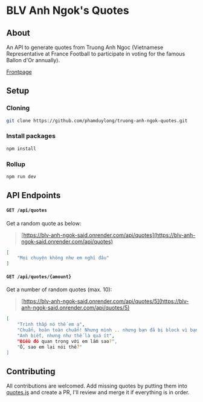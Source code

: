 # BLV Anh Ngok's Quotes

## About

An API to generate quotes from Truong Anh Ngoc (Vietnamese Representative at France Football to participate in voting for the famous Ballon d'Or annually).

[Frontpage](https://blv-anh-ngok-said.onrender.com/)

## Setup

### Cloning
```bash
git clone https://github.com/phamduylong/truong-anh-ngok-quotes.git
```

### Install packages
```bash
npm install
```

### Rollup
```bash
npm run dev
```

## API Endpoints

#### `GET /api/quotes`

Get a random quote as below:
> [https://blv-anh-ngok-said.onrender.com/api/quotes](https://blv-anh-ngok-said.onrender.com/api/quotes)

```bash
[
    "Mọi chuyện không như em nghĩ đâu"
]
```

#### `GET /api/quotes/{amount}`

Get a number of random quotes (max. 10):
> [https://blv-anh-ngok-said.onrender.com/api/quotes/5](https://blv-anh-ngok-said.onrender.com/api/quotes/5)

```bash
[
    "Trình thấp nó thế em ạ",
    "Chuẩn, hoàn toàn chuẩn! Nhưng mình .. nhưng bạn đã bị block vì bạn không tôn trọng mình!",
    "Anh biết, nhưng như thế là quá ít",
    "Điều đó quan trọng với em lắm sao?",
    "Ồ, sao em lại nói thế?"
]
```

## Contributing

All contributions are welcomed. Add missing quotes by putting them into [quotes.js](https://github.com/phamduylong/truong-anh-ngok-quotes/blob/main/public/assets/quotes.js) and create a PR, I'll review and merge it if everything is in order.
